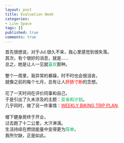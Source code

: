 ```yaml
---
layout: post
title: Evaluation Week
categories:
- Live Space
tags: []
published: true
comments: true
---
```

<p><div>
<div>首先很想说，对于Jul.很久不来，我心里感觉到很失落。</div>
<div>其次，有个很好的消息，就是......</div>
<div>总之，她是让人一见就<font color="#00b050">喜欢</font>那种。<br /><br clear="all" /></div>
<div>整个一周里，我异常的暴躁，时不时也会很沮丧，</div>
<div>就像之前的每个七月，总有让人<font color="#ff0000">肝肠寸断</font>的念想。</div>
<div> </div>
<div>花了一天时间在评价同事和自己，</div>
<div>于是引出了久未涉及的主题：<font color="#00b050">反省和计划</font>。</div>
<div>几乎同时，做了另一件事情：<a href="http://sites.google.com/site/bikingtrips/" target="_blank"><font color="#ff0000"><u>WEEKLY BIKING TRIP PLAN</u></font></a>.</div>
<div> </div>
<div>楼下健身房终于开业，</div>
<div>过去跑了十二公里，大汗淋漓。</div>
<div>生活持续在燃烧能量中变得更为<font color="#00b050">简单</font>，</div>
<div>我所欠缺，正是如此。</div></div></p>
